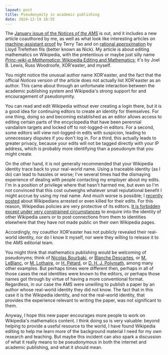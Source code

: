 ```yaml
---
layout: post
title: Pseudonymity in academic publishing
date: 2024-12-19 16:55
---
```

The [January issue of the _Notices of the AMS_](https://www.ams.org/cgi-bin/notices/nxgnotices.pl?next=202501) is out, and it includes a new article coauthored by me, as well as what look like interesting articles on [machine-assistant proof](https://www.ams.org/journals/notices/202501/noti3041/noti3041.html) by Terry Tao and on [rational approximation](https://www.ams.org/journals/notices/202501/noti3066/noti3066.html) by Lloyd Trefethen fils (better known as Nick). My article is about editing mathematics on Wikipedia, with the pretentious or maybe just silly name [_Princ-wiki-a Mathematica_: Wikipedia Editing and Mathematics](https://www.ams.org/journals/notices/202501/noti3096/noti3096.html); it's by Joel B. Lewis, Russ Woodroofe, XOR'easter, and myself.

You might notice the unusual author name XOR'easter, and the fact that the official _Notices_ version of the article does not actually list XOR'easter as an author. This came about through an unfortunate interaction between the academic publishing system and Wikipedia's strong support for and encouragement of pseudonymity.

You can read and edit Wikipedia without ever creating a login there, but it is a good idea for continuing editors to create an identity for themselves. For one thing, doing so and becoming established as an editor allows access to editing certain parts of the encyclopedia that have been perennial vandalism targets and locked off to not-logged-in editors. For a second, some editors will view not-logged-in edits with suspicion, leading to unnecessary disputes if you don't log in. For a third, this actually leads to greater privacy, because your edits will not be tagged directly with your IP address, which is probably more identifying than a pseudonym that you might create.

On the other hand, it is not generally recommended that your Wikipedia identity trace back to your real-world name. Using a traceable identity (as I do) can lead to hassles or worse; I've several times had the dismaying experience of dealing with people contacting my employer about my edits. I'm in a position of privilege where that hasn't harmed me, but even so I'm not convinced that this cost outweighs whatever small reputational benefit I might accrue by using my real name. And much worse is possible; I [recently posted](https://mathstodon.xyz/@11011110/113664223525003454) about Wikipedians arrested or even killed for their edits. For this reason, Wikipedias policies are very protective of its editors. [It is forbidden except under very constrained circumstances](https://en.wikipedia.org/wiki/Wikipedia:Harassment#Posting_of_personal_information) to enquire into the identity of other Wikipedia users or to post connections from them to identities elsewhere that they have not made public on their own Wikipedia pages.

Accordingly, my coauthor XOR'easter has not publicly revealed their real-world identity, nor do I know it myself, nor were they willing to release it to the AMS editorial team.

You might think that mathematics publishing would be welcoming of pseudonyms; think of [Nicolas Bourbaki](https://en.wikipedia.org/wiki/Nicolas_Bourbaki), or [Blanche Descartes](https://en.wikipedia.org/wiki/Blanche_Descartes), or [M. LeBlanc](https://en.wikipedia.org/wiki/Sophie_Germain), or [M. Lothaire](https://en.wikipedia.org/wiki/M._Lothaire), or [H. Pétard](https://en.wikipedia.org/wiki/Ralph_P._Boas_Jr.#The_hunting_of_big_game), or [D. H. J. Polymath](https://en.wikipedia.org/wiki/Polymath_Project), among many other examples. But perhaps times were different then, perhaps in all of those cases the real identities were known to the editors, or perhaps those names got through by virtue of having a more conventional format. Regardless, in our case the AMS were unwilling to publish a paper by an author whose real-world identity they did not know. The fact that in this case it is the Wikipedia identity, and not the real-world identity, that provides the experience relevant to writing the paper, was not significant to them.

Anyway, I hope this new paper encourages more people to work on Wikipedia's mathematics content. I think doing so is very valuable: beyond helping to provide a useful resource to the world, I have found Wikipedia editing to help me learn more of the background material I need for my own research and teaching. But maybe this incident can also spark a discussion of what it really means to be pseudonymous in both the internet and academic publishing, and what it should mean.